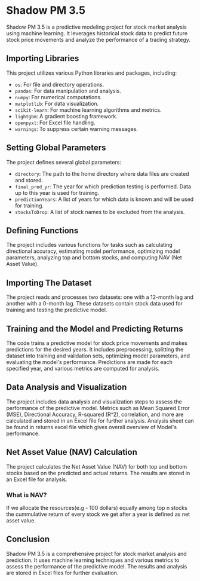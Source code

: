 # Shadow PM 3.5

Shadow PM 3.5 is a predictive modeling project for stock market analysis using machine learning. It leverages historical stock data to predict future stock price movements and analyze the performance of a trading strategy.

## Importing Libraries

This project utilizes various Python libraries and packages, including:

- `os`: For file and directory operations.
- `pandas`: For data manipulation and analysis.
- `numpy`: For numerical computations.
- `matplotlib`: For data visualization.
- `scikit-learn`: For machine learning algorithms and metrics.
- `lightgbm`: A gradient boosting framework.
- `openpyxl`: For Excel file handling.
- `warnings`: To suppress certain warning messages.

## Setting Global Parameters

The project defines several global parameters:

- `directory`: The path to the home directory where data files are created and stored.
- `final_pred_yr`: The year for which prediction testing is performed. Data up to this year is used for training.
- `predictionYears`: A list of years for which data is known and will be used for training.
- `stocksToDrop`: A list of stock names to be excluded from the analysis.

## Defining Functions

The project includes various functions for tasks such as calculating directional accuracy, estimating model performance, optimizing model parameters, analyzing top and bottom stocks, and computing NAV (Net Asset Value).

## Importing The Dataset

The project reads and processes two datasets: one with a 12-month lag and another with a 0-month lag. These datasets contain stock data used for training and testing the predictive model.

## Training and the Model and Predicting Returns

The code trains a predictive model for stock price movements and makes predictions for the desired years. It includes preprocessing, splitting the dataset into training and validation sets, optimizing model parameters, and evaluating the model's performance. Predictions are made for each specified year, and various metrics are computed for analysis.

## Data Analysis and Visualization

The project includes data analysis and visualization steps to assess the performance of the predictive model. Metrics such as Mean Squared Error (MSE), Directional Accuracy, R-squared (R^2), correlation, and more are calculated and stored in an Excel file for further analysis.
Analysis sheet can be found in returns excel file which gives overall overview of Model's performance.

## Net Asset Value (NAV) Calculation

The project calculates the Net Asset Value (NAV) for both top and bottom stocks based on the predicted and actual returns. The results are stored in an Excel file for analysis.

### What is NAV?

If we allocate the resources(e.g - 100 dollars) equally among top n stocks the cummulative return of every stock we get after a year is defined as net asset value.

## Conclusion

Shadow PM 3.5 is a comprehensive project for stock market analysis and prediction. It uses machine learning techniques and various metrics to assess the performance of the predictive model. The results and analysis are stored in Excel files for further evaluation.
